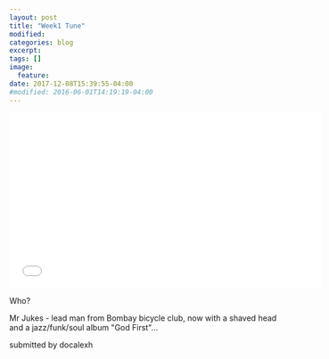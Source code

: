 ```yaml
---
layout: post
title: "Week1 Tune"
modified:
categories: blog
excerpt:
tags: []
image:
  feature:
date: 2017-12-08T15:39:55-04:00
#modified: 2016-06-01T14:19:19-04:00
---
```


<iframe width="560" height="315" src="//www.youtube.com/embed/bEOApLUnNkQ" frameborder="0"> </iframe>

Who?

Mr Jukes - lead man from Bombay bicycle club, now with a shaved head and a jazz/funk/soul album "God First"...


submitted by docalexh
